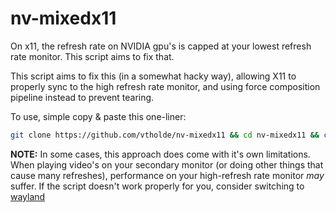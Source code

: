 # nv-mixedx11

On x11, the refresh rate on NVIDIA gpu's is capped at your lowest refresh rate monitor. This script aims to fix that.

This script aims to fix this (in a somewhat hacky way), allowing X11 to properly sync to the high refresh rate monitor, and using force composition pipeline instead to prevent tearing. 

To use, simple copy & paste this one-liner:
```bash
git clone https://github.com/vtholde/nv-mixedx11 && cd nv-mixedx11 && chmod +x nvidia-mixedrefresh.sh && ./nvidia-mixedrefresh.sh
```
**NOTE:** In some cases, this approach does come with it's own limitations. When playing video's on your secondary monitor (or doing other things that cause many refreshes), performance on your high-refresh rate monitor *may* suffer. If the script doesn't work properly for you, consider switching to [wayland](https://wayland.freedesktop.org/)
